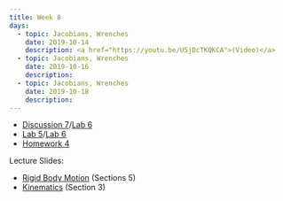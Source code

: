 ```yaml
---
title: Week 8
days:
  - topic: Jacobians, Wrenches
    date: 2019-10-14
    description: <a href="https://youtu.be/U5jDcTKQKCA">(Video)</a>
  - topic: Jacobians, Wrenches
    date: 2019-10-16
    description: 
  - topic: Jacobians, Wrenches
    date: 2019-10-18
    description: 
---
```


- [Discussion 7](../assets/labs/lab5.zip)/[Lab 6](../assets/discussions/D7___Velocities_and_Adjoints.pdf)
- [Lab 5](../assets/labs/lab5.zip)/[Lab 6](../assets/labs/lab6.zip)
- [Homework 4](../assets/hw/HW4-fall2019.pdf)

Lecture Slides:
- [Rigid Body Motion](../assets/lectures/refs/RigidMotions_MLS_Chap2.pdf) (Sections 5)
- [Kinematics](../assets/lectures/refs/Kinematics_MLS_Chap3.pdf) (Section 3)

